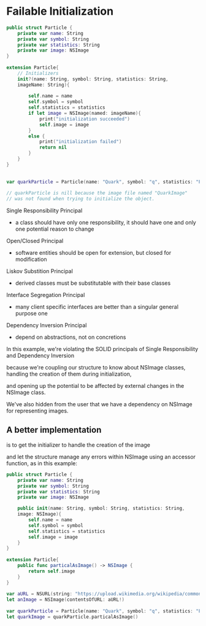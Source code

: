 Failable Initialization
=======================


```swift
public struct Particle { 
    private var name: String 
    private var symbol: String 
    private var statistics: String 
    private var image: NSImage 
} 
 
extension Particle{ 
    // Initializers 
    init?(name: String, symbol: String, statistics: String,
    imageName: String){ 
         
        self.name = name 
        self.symbol = symbol 
        self.statistics = statistics 
        if let image = NSImage(named: imageName){ 
            print("initialization succeeded") 
            self.image = image 
        } 
        else { 
            print("initialization failed") 
            return nil 
        } 
    } 
} 
 
 
var quarkParticle = Particle(name: "Quark", symbol: "q", statistics: "Fermionic", imageName: "QuarkImage.tiff") 
 
// quarkParticle is nill because the image file named "QuarkImage" 
// was not found when trying to initialize the object. 
```

Single Responsibility Principal 
- a class should have only one responsibility, it should have one and only one potential reason to change

Open/Closed Principal
- software entities should be open for extension, but closed for modification

Liskov Substition Principal
- derived classes must be substitutable with their base classes

Interface Segregation Principal
- many client specific interfaces are better than a singular general purpose one

Dependency Inversion Principal
- depend on abstractions, not on concretions

In this example, we're violating the SOLID principals of Single Responsibility and Dependency Inversion

because we're coupling our structure to know about NSImage classes, handling the creation of them during initialization,

and opening up the potential to be affected by external changes in the NSImage class. 

We've also hidden from the user that we have a dependency on NSImage for representing images.


A better implementation 
------------------------
is to get the initializer to handle the creation of the image 

and let the structure manage any errors within NSImage using an accessor function, as in this example:



```swift
public struct Particle { 
    private var name: String 
    private var symbol: String 
    private var statistics: String 
    private var image: NSImage 

    public init(name: String, symbol: String, statistics: String,
    image: NSImage){ 
        self.name = name 
        self.symbol = symbol 
        self.statistics = statistics 
        self.image = image 
    } 
} 
 
extension Particle{ 
    public func particalAsImage() -> NSImage { 
        return self.image 
    } 
} 
 
var aURL = NSURL(string: "https://upload.wikimedia.org/wikipedia/commons/thumb/6/62/Quark_structure_pion.svg/2000px-Quark_structure_pion.svg.png") 
let anImage = NSImage(contentsOfURL: aURL!) 
 
var quarkParticle = Particle(name: "Quark", symbol: "q", statistics: "Fermionic", image: anImage!) 
let quarkImage = quarkParticle.particalAsImage() 

```
